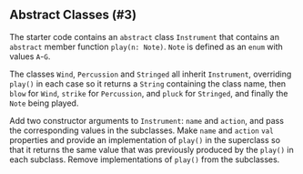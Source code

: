 ## Abstract Classes (#3)

The starter code contains an `abstract` class `Instrument` that contains an
`abstract` member function `play(n: Note)`. `Note` is defined as an `enum` with
values `A`-`G`.

The classes `Wind`, `Percussion` and `Stringed` all inherit `Instrument`,
overriding `play()` in each case so it returns a `String` containing the class
name, then `blow` for `Wind`, `strike` for `Percussion`, and `pluck` for
`Stringed`, and finally the `Note` being played.

Add two constructor arguments to `Instrument`: `name` and `action`, and pass
the corresponding values in the subclasses. Make `name` and `action` `val`
properties and provide an implementation of `play()` in the superclass so that
it returns the same value that was previously produced by the `play()` in each
subclass. Remove implementations of `play()` from the subclasses.
